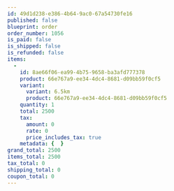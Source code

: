 ```yaml
---
id: 49d1d238-e386-4b64-9ac0-67a54730fe16
published: false
blueprint: order
order_number: 1056
is_paid: false
is_shipped: false
is_refunded: false
items:
  -
    id: 8ae66f06-ea99-4b75-9658-ba3afd777378
    product: 66e767a9-ee34-4dc4-8681-d09bb59f0cf5
    variant:
      variant: 6.5km
      product: 66e767a9-ee34-4dc4-8681-d09bb59f0cf5
    quantity: 1
    total: 2500
    tax:
      amount: 0
      rate: 0
      price_includes_tax: true
    metadata: {  }
grand_total: 2500
items_total: 2500
tax_total: 0
shipping_total: 0
coupon_total: 0
---
```

